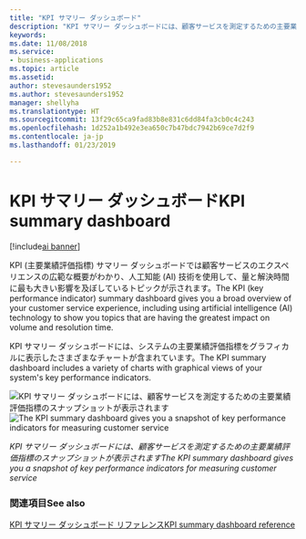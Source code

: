 ```yaml
---
title: "KPI サマリー ダッシュボード"
description: "KPI サマリー ダッシュボードには、顧客サービスを測定するための主要業績評価指標のスナップショットが表示されます。"
keywords: 
ms.date: 11/08/2018
ms.service:
- business-applications
ms.topic: article
ms.assetid: 
author: stevesaunders1952
ms.author: stevesaunders1952
manager: shellyha
ms.translationtype: HT
ms.sourcegitcommit: 13f29c65ca9fad83b8e831c6dd84fa3cb0c4c243
ms.openlocfilehash: 1d252a1b492e3ea650c7b47bdc7942b69ce7d2f9
ms.contentlocale: ja-jp
ms.lasthandoff: 01/23/2019

---
```


# <a name="kpi-summary-dashboard"></a><span data-ttu-id="d8be5-103">KPI サマリー ダッシュボード</span><span class="sxs-lookup"><span data-stu-id="d8be5-103">KPI summary dashboard</span></span>

[!include[ai banner](../includes/ai.md)] 

<span data-ttu-id="d8be5-104">KPI (主要業績評価指標) サマリー ダッシュボードでは顧客サービスのエクスペリエンスの広範な概要がわかり、人工知能 (AI) 技術を使用して、量と解決時間に最も大きい影響を及ぼしているトピックが示されます。</span><span class="sxs-lookup"><span data-stu-id="d8be5-104">The KPI (key performance indicator) summary dashboard gives you a broad overview of your customer service experience, including using artificial intelligence (AI) technology to show you topics that are having the greatest impact on volume and resolution time.</span></span> 

<span data-ttu-id="d8be5-105">KPI サマリー ダッシュボードには、システムの主要業績評価指標をグラフィカルに表示したさまざまなチャートが含まれています。</span><span class="sxs-lookup"><span data-stu-id="d8be5-105">The KPI summary dashboard includes a variety of charts with graphical views of your system's key performance indicators.</span></span>

<span data-ttu-id="d8be5-106">![KPI サマリー ダッシュボードには、顧客サービスを測定するための主要業績評価指標のスナップショットが表示されます](media/ai-customer-service-insights.png "KPI サマリー ダッシュボードには、顧客サービスを測定するための主要業績評価指標のスナップショットが表示されます")</span><span class="sxs-lookup"><span data-stu-id="d8be5-106">![The KPI summary dashboard gives you a snapshot of key performance indicators for measuring customer service](media/ai-customer-service-insights.png "The KPI summary dashboard gives you a snapshot of key performance indicators for measuring customer service")</span></span>

<span data-ttu-id="d8be5-107">*KPI サマリー ダッシュボードには、顧客サービスを測定するための主要業績評価指標のスナップショットが表示されます*</span><span class="sxs-lookup"><span data-stu-id="d8be5-107">*The KPI summary dashboard gives you a snapshot of key performance indicators for measuring customer service*</span></span>

### <a name="see-also"></a><span data-ttu-id="d8be5-108">関連項目</span><span class="sxs-lookup"><span data-stu-id="d8be5-108">See also</span></span>

[<span data-ttu-id="d8be5-109">KPI サマリー ダッシュボード リファレンス</span><span class="sxs-lookup"><span data-stu-id="d8be5-109">KPI summary dashboard reference</span></span>](https://docs.microsoft.com/dynamics365/ai/customer-service-insights/dashboard-kpi-summary)


